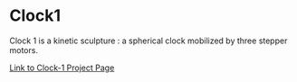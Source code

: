# Clock1
Clock 1 is a kinetic sculpture : a spherical clock mobilized by three stepper motors.

[Link to Clock-1 Project Page](https://rockey.design/Clock-1)
